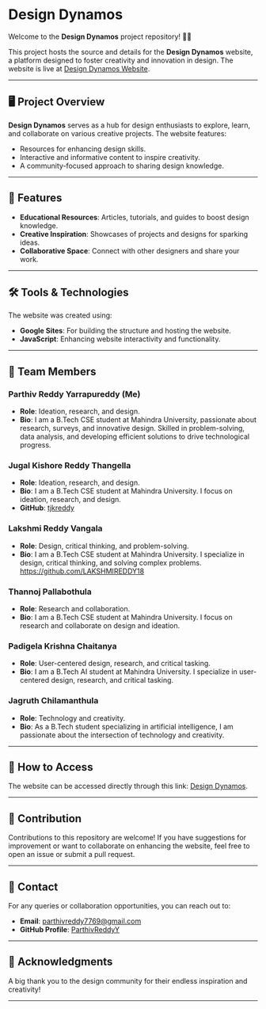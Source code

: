 # Design Dynamos  

Welcome to the **Design Dynamos** project repository! 🎨✨  

This project hosts the source and details for the **Design Dynamos** website, a platform designed to foster creativity and innovation in design. The website is live at [Design Dynamos Website](https://sites.google.com/view/design-dynamos/home?authuser=0).  

---

## 🖥️ Project Overview  

**Design Dynamos** serves as a hub for design enthusiasts to explore, learn, and collaborate on various creative projects. The website features:  
- Resources for enhancing design skills.  
- Interactive and informative content to inspire creativity.  
- A community-focused approach to sharing design knowledge.  

---

## 🚀 Features  

- **Educational Resources**: Articles, tutorials, and guides to boost design knowledge.  
- **Creative Inspiration**: Showcases of projects and designs for sparking ideas.  
- **Collaborative Space**: Connect with other designers and share your work.  

---

## 🛠️ Tools & Technologies  

The website was created using:  
- **Google Sites**: For building the structure and hosting the website.  
- **JavaScript**: Enhancing website interactivity and functionality.  

---

## 👥 Team Members  

### Parthiv Reddy Yarrapureddy  (Me)  
- **Role**: Ideation, research, and design.  
- **Bio**: I am a B.Tech CSE student at Mahindra University, passionate about research, surveys, and innovative design. Skilled in problem-solving, data analysis, and developing efficient solutions to drive technological progress.  

### Jugal Kishore Reddy Thangella  
- **Role**: Ideation, research, and design.  
- **Bio**: I am a B.Tech CSE student at Mahindra University. I focus on ideation, research, and design.  
- **GitHub**: [tjkreddy](https://github.com/tjkreddy)

### Lakshmi Reddy Vangala  
- **Role**: Design, critical thinking, and problem-solving.  
- **Bio**: I am a B.Tech CSE student at Mahindra University. I specialize in design, critical thinking, and solving complex problems.
 https://github.com/LAKSHMIREDDY18  

### Thannoj Pallabothula  
- **Role**: Research and collaboration.  
- **Bio**: I am a B.Tech CSE student at Mahindra University. I focus on research and collaborate on design and ideation.  

### Padigela Krishna Chaitanya  
- **Role**: User-centered design, research, and critical tasking.  
- **Bio**: I am a B.Tech AI student at Mahindra University. I specialize in user-centered design, research, and critical tasking.  

### Jagruth Chilamanthula  
- **Role**: Technology and creativity.  
- **Bio**: As a B.Tech student specializing in artificial intelligence, I am passionate about the intersection of technology and creativity.  

---

## 📄 How to Access  

The website can be accessed directly through this link: [Design Dynamos](https://sites.google.com/view/design-dynamos/home?authuser=0).  

---

## 🤝 Contribution  

Contributions to this repository are welcome! If you have suggestions for improvement or want to collaborate on enhancing the website, feel free to open an issue or submit a pull request.  

---

## 📧 Contact  

For any queries or collaboration opportunities, you can reach out to:  
- **Email**: [parthivreddy7769@gmail.com](mailto:parthivreddy7769@gmail.com)  
- **GitHub Profile**: [ParthivReddyY](https://github.com/ParthivReddyY)  

---

## 🌟 Acknowledgments  

A big thank you to the design community for their endless inspiration and creativity!  

---  
